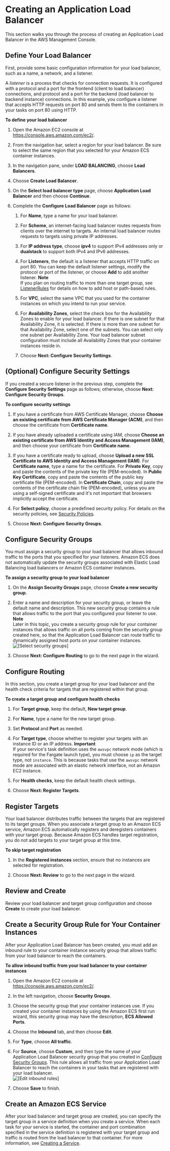 # Creating an Application Load Balancer<a name="create-application-load-balancer"></a>

This section walks you through the process of creating an Application Load Balancer in the AWS Management Console\.

## Define Your Load Balancer<a name="alb-define-load-balancer"></a>

First, provide some basic configuration information for your load balancer, such as a name, a network, and a listener\.

A *listener* is a process that checks for connection requests\. It is configured with a protocol and a port for the frontend \(client to load balancer\) connections, and protocol and a port for the backend \(load balancer to backend instance\) connections\. In this example, you configure a listener that accepts HTTP requests on port 80 and sends them to the containers in your tasks on port 80 using HTTP\.

**To define your load balancer**

1. Open the Amazon EC2 console at [https://console\.aws\.amazon\.com/ec2/](https://console.aws.amazon.com/ec2/)\.

1. From the navigation bar, select a region for your load balancer\. Be sure to select the same region that you selected for your Amazon ECS container instances\.

1. In the navigation pane, under **LOAD BALANCING**, choose **Load Balancers**\.

1. Choose **Create Load Balancer**\.

1. On the **Select load balancer type** page, choose **Application Load Balancer** and then choose **Continue**\.

1. Complete the **Configure Load Balancer** page as follows:

   1. For **Name**, type a name for your load balancer\.

   1. For **Scheme**, an internet\-facing load balancer routes requests from clients over the internet to targets\. An internal load balancer routes requests to targets using private IP addresses\.

   1. For **IP address type**, choose **ipv4** to support IPv4 addresses only or **dualstack** to support both IPv4 and IPv6 addresses\.

   1. For **Listeners**, the default is a listener that accepts HTTP traffic on port 80\. You can keep the default listener settings, modify the protocol or port of the listener, or choose **Add** to add another listener\.
**Note**  
If you plan on routing traffic to more than one target group, see [ListenerRules](https://docs.aws.amazon.com/elasticloadbalancing/latest/application/load-balancer-listeners.html) for details on how to add host or path\-based rules\.

   1. For **VPC**, select the same VPC that you used for the container instances on which you intend to run your service\.

   1. For **Availability Zones**, select the check box for the Availability Zones to enable for your load balancer\. If there is one subnet for that Availability Zone, it is selected\. If there is more than one subnet for that Availability Zone, select one of the subnets\. You can select only one subnet per Availability Zone\. Your load balancer subnet configuration must include all Availability Zones that your container instances reside in\.

   1. Choose **Next: Configure Security Settings**\.

## \(Optional\) Configure Security Settings<a name="alb-configure-security-settings"></a>

If you created a secure listener in the previous step, complete the **Configure Security Settings** page as follows; otherwise, choose **Next: Configure Security Groups**\.

**To configure security settings**

1. If you have a certificate from AWS Certificate Manager, choose **Choose an existing certificate from AWS Certificate Manager \(ACM\)**, and then choose the certificate from **Certificate name**\.

1. If you have already uploaded a certificate using IAM, choose **Choose an existing certificate from AWS Identity and Access Management \(IAM\)**, and then choose your certificate from **Certificate name**\.

1. If you have a certificate ready to upload, choose **Upload a new SSL Certificate to AWS Identity and Access Management \(IAM\)**\. For **Certificate name**, type a name for the certificate\. For **Private Key**, copy and paste the contents of the private key file \(PEM\-encoded\)\. In **Public Key Certificate**, copy and paste the contents of the public key certificate file \(PEM\-encoded\)\. In **Certificate Chain**, copy and paste the contents of the certificate chain file \(PEM\-encoded\), unless you are using a self\-signed certificate and it's not important that browsers implicitly accept the certificate\.

1. For **Select policy**, choose a predefined security policy\. For details on the security policies, see [Security Policies](https://docs.aws.amazon.com/elasticloadbalancing/latest/application//create-https-listener.html#describe-ssl-policies)\.

1. Choose **Next: Configure Security Groups**\.

## Configure Security Groups<a name="alb-configure-security-groups"></a>

You must assign a security group to your load balancer that allows inbound traffic to the ports that you specified for your listeners\. Amazon ECS does not automatically update the security groups associated with Elastic Load Balancing load balancers or Amazon ECS container instances\.

**To assign a security group to your load balancer**

1. On the **Assign Security Groups** page, choose **Create a new security group**\.

1. Enter a name and description for your security group, or leave the default name and description\. This new security group contains a rule that allows traffic to the port that you configured your listener to use\.
**Note**  
Later in this topic, you create a security group rule for your container instances that allows traffic on all ports coming from the security group created here, so that the Application Load Balancer can route traffic to dynamically assigned host ports on your container instances\.  
![\[Select security groups\]](http://docs.aws.amazon.com/AmazonECS/latest/developerguide/images/alb-create-security-group.png)

1. Choose **Next: Configure Routing** to go to the next page in the wizard\.

## Configure Routing<a name="alb-configure-routing"></a>

In this section, you create a target group for your load balancer and the health check criteria for targets that are registered within that group\.

**To create a target group and configure health checks**

1. For **Target group**, keep the default, **New target group**\.

1. For **Name**, type a name for the new target group\.

1. Set **Protocol** and **Port** as needed\.

1. For **Target type**, choose whether to register your targets with an instance ID or an IP address\.
**Important**  
If your service's task definition uses the `awsvpc` network mode \(which is required for the Fargate launch type\), you must choose `ip` as the target type, not `instance`\. This is because tasks that use the `awsvpc` network mode are associated with an elastic network interface, not an Amazon EC2 instance\.

1. For **Health checks**, keep the default health check settings\.

1. Choose **Next: Register Targets**\.

## Register Targets<a name="alb-register-targets"></a>

Your load balancer distributes traffic between the targets that are registered to its target groups\. When you associate a target group to an Amazon ECS service, Amazon ECS automatically registers and deregisters containers with your target group\. Because Amazon ECS handles target registration, you do not add targets to your target group at this time\.

**To skip target registration**

1. In the **Registered instances** section, ensure that no instances are selected for registration\.

1. Choose **Next: Review** to go to the next page in the wizard\.

## Review and Create<a name="alb-review"></a>

Review your load balancer and target group configuration and choose **Create** to create your load balancer\.

## Create a Security Group Rule for Your Container Instances<a name="alb-sec-group"></a>

After your Application Load Balancer has been created, you must add an inbound rule to your container instance security group that allows traffic from your load balancer to reach the containers\.

**To allow inbound traffic from your load balancer to your container instances**

1. Open the Amazon EC2 console at [https://console\.aws\.amazon\.com/ec2/](https://console.aws.amazon.com/ec2/)\.

1. In the left navigation, choose **Security Groups**\.

1. Choose the security group that your container instances use\. If you created your container instances by using the Amazon ECS first run wizard, this security group may have the description, **ECS Allowed Ports**\.

1. Choose the **Inbound** tab, and then choose **Edit**\.

1. For **Type**, choose **All traffic**\.

1. For **Source**, choose **Custom**, and then type the name of your Application Load Balancer security group that you created in [Configure Security Groups](#alb-configure-security-groups)\. This rule allows all traffic from your Application Load Balancer to reach the containers in your tasks that are registered with your load balancer\.   
![\[Edit inbound rules\]](http://docs.aws.amazon.com/AmazonECS/latest/developerguide/images/edit_inbound_rules.png)

1. Choose **Save** to finish\.

## Create an Amazon ECS Service<a name="alb-create-service"></a>

After your load balancer and target group are created, you can specify the target group in a service definition when you create a service\. When each task for your service is started, the container and port combination specified in the service definition is registered with your target group and traffic is routed from the load balancer to that container\. For more information, see [Creating a Service](create-service.md)\.